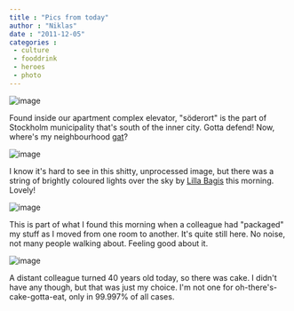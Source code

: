 ```yaml
---
title : "Pics from today"
author : "Niklas"
date : "2011-12-05"
categories : 
 - culture
 - fooddrink
 - heroes
 - photo
---
```


![image](https://niklasblog.com/wp-content/wpid-2011-12-05-07.44.24.jpg "Got to gat, gat again and again")

Found inside our apartment complex elevator, "söderort" is the part of Stockholm municipality that's south of the inner city. Gotta defend! Now, where's my neighbourhood [gat](http://www.urbandictionary.com/define.php?term=gat)?

![image](https://niklasblog.com/wp-content/wpid-2011-12-05-07.46.12.jpg)

I know it's hard to see in this shitty, unprocessed image, but there was a string of brightly coloured lights over the sky by [Lilla Bagis](http://www.lillabagis.se) this morning. Lovely!

![image](https://niklasblog.com/wp-content/wpid-2011-12-05-08.43.31.jpg)

This is part of what I found this morning when a colleague had "packaged" my stuff as I moved from one room to another. It's quite still here. No noise, not many people walking about. Feeling good about it.

![image](https://niklasblog.com/wp-content/wpid-2011-12-05-15.34.47.jpg)

A distant colleague turned 40 years old today, so there was cake. I didn't have any though, but that was just my choice. I'm not one for oh-there's-cake-gotta-eat, only in 99.997% of all cases.
